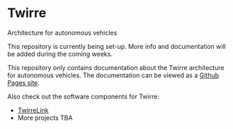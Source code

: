 # Twirre
Architecture for autonomous vehicles

This repository is currently being set-up. More info and documentation will be added during the coming weeks.

This repository only contains documentation about the Twirre architecture for autonomous vehicles. The documentation can be viewed as a [Github Pages site](https://nhlstenden-cvds.github.io/Twirre/ "Twirre overview").

Also check out the software components for Twirre:
* [TwirreLink](https://github.com/NHLStenden-CVDS/TwirreLink "TwirreLink: Sensor/Actuator communication library")
* More projects TBA
